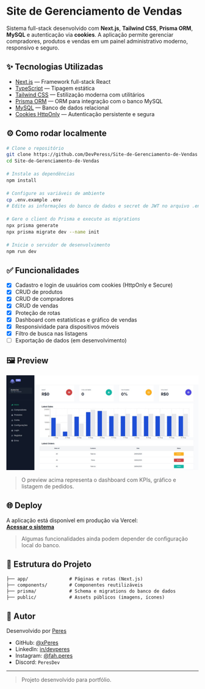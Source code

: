 
# Site de Gerenciamento de Vendas

Sistema full-stack desenvolvido com **Next.js**, **Tailwind CSS**, **Prisma ORM**, **MySQL** e autenticação via **cookies**. A aplicação permite gerenciar compradores, produtos e vendas em um painel administrativo moderno, responsivo e seguro.

## ✨ Tecnologias Utilizadas

- [Next.js](https://nextjs.org/) — Framework full-stack React
- [TypeScript](https://www.typescriptlang.org/) — Tipagem estática
- [Tailwind CSS](https://tailwindcss.com/) — Estilização moderna com utilitários
- [Prisma ORM](https://www.prisma.io/) — ORM para integração com o banco MySQL
- [MySQL](https://www.mysql.com/) — Banco de dados relacional
- [Cookies HttpOnly](https://developer.mozilla.org/en-US/docs/Web/HTTP/Cookies) — Autenticação persistente e segura

## ⚙️ Como rodar localmente

```bash
# Clone o repositório
git clone https://github.com/DevPeress/Site-de-Gerenciamento-de-Vendas
cd Site-de-Gerenciamento-de-Vendas

# Instale as dependências
npm install

# Configure as variáveis de ambiente
cp .env.example .env
# Edite as informações do banco de dados e secret de JWT no arquivo .env

# Gere o client do Prisma e execute as migrations
npx prisma generate
npx prisma migrate dev --name init

# Inicie o servidor de desenvolvimento
npm run dev
```

## ✅ Funcionalidades

- [x] Cadastro e login de usuários com cookies (HttpOnly e Secure)
- [x] CRUD de produtos
- [x] CRUD de compradores
- [x] CRUD de vendas
- [x] Proteção de rotas
- [x] Dashboard com estatísticas e gráfico de vendas
- [x] Responsividade para dispositivos móveis
- [x] Filtro de busca nas listagens
- [ ] Exportação de dados (em desenvolvimento)

## 🖼️ Preview

![Preview do sistema](./public/preview.jpg)

> O preview acima representa o dashboard com KPIs, gráfico e listagem de pedidos.

## 🌐 Deploy

A aplicação está disponível em produção via Vercel:  
**[Acessar o sistema](https://site-de-gerenciamento-de-vendas.vercel.app/)**

> Algumas funcionalidades ainda podem depender de configuração local do banco.

## 📁 Estrutura do Projeto

```
├── app/               # Páginas e rotas (Next.js)
├── components/        # Componentes reutilizáveis
├── prisma/            # Schema e migrations do banco de dados
├── public/            # Assets públicos (imagens, ícones)
```

## 👤 Autor

Desenvolvido por [Peres](https://github.com/xPeres)

- GitHub: [@xPeres](https://github.com/xPeres)
- LinkedIn: [in/devperes](https://linkedin.com/in/devperes)
- Instagram: [@fah.peres](https://instagram.com/fah.peres)
- Discord: `PeresDev`

---

> Projeto desenvolvido para portfólio.
